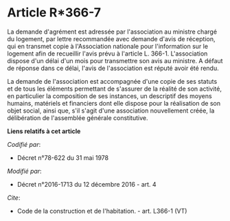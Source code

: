 # Article R*366-7

La demande d'agrément est adressée par l'association au ministre chargé du logement, par lettre recommandée avec demande
d'avis de réception, qui en transmet copie à l'Association nationale pour l'information sur le logement afin de recueillir
l'avis prévu à l'article L. 366-1. L'association dispose d'un délai d'un mois pour transmettre son avis au ministre. A défaut
de réponse dans ce délai, l'avis de l'association est réputé avoir été rendu. 

La demande de l'association est accompagnée d'une copie de ses statuts et de tous les éléments permettant de s'assurer de la
réalité de son activité, en particulier la composition de ses instances, un descriptif des moyens humains, matériels et
financiers dont elle dispose pour la réalisation de son objet social, ainsi que, s'il s'agit d'une association nouvellement
créée, la délibération de l'assemblée générale constitutive.

**Liens relatifs à cet article**

_Codifié par_:

  - Décret n°78-622 du 31 mai 1978

_Modifié par_:

  - Décret n°2016-1713 du 12 décembre 2016 - art. 4

_Cite_:

  - Code de la construction et de l'habitation. - art. L366-1 (VT)
